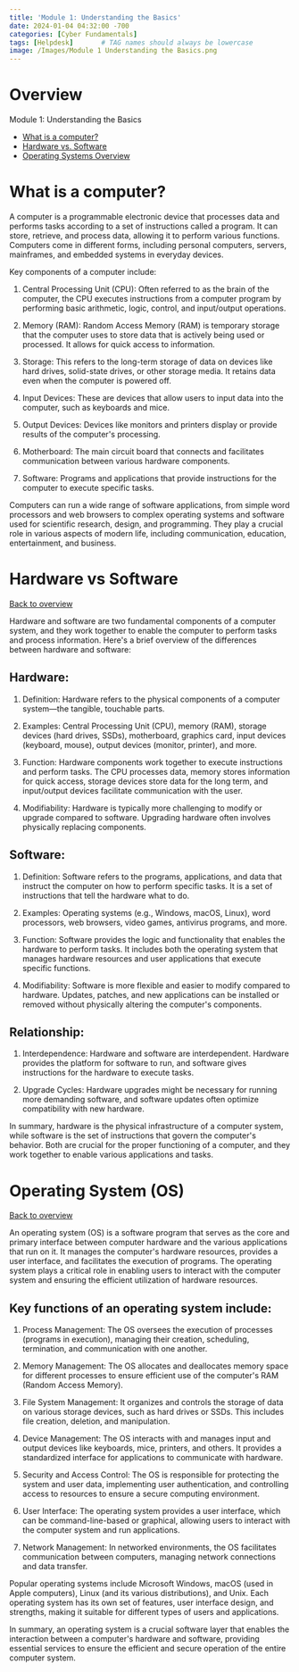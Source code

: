 ```yaml
---
title: 'Module 1: Understanding the Basics'
date: 2024-01-04 04:32:00 -700
categories: [Cyber Fundamentals]
tags: [Helpdesk]       # TAG names should always be lowercase
image: /Images/Module 1 Understanding the Basics.png
---
```

# Overview 
 Module 1: Understanding the Basics
   - [What is a computer?](#what-is-a-computer)
   - [Hardware vs. Software](#what-is-a-computer)
   - [Operating Systems Overview](#operating-system-os)

# What is a computer?
A computer is a programmable electronic device that processes data and performs tasks according to a set of instructions called a program. It can store, retrieve, and process data, allowing it to perform various functions. Computers come in different forms, including personal computers, servers, mainframes, and embedded systems in everyday devices.

Key components of a computer include:

1. Central Processing Unit (CPU): Often referred to as the brain of the computer, the CPU executes instructions from a computer program by performing basic arithmetic, logic, control, and input/output operations.

2. Memory (RAM): Random Access Memory (RAM) is temporary storage that the computer uses to store data that is actively being used or processed. It allows for quick access to information.

3. Storage: This refers to the long-term storage of data on devices like hard drives, solid-state drives, or other storage media. It retains data even when the computer is powered off.

4. Input Devices: These are devices that allow users to input data into the computer, such as keyboards and mice.

5. Output Devices: Devices like monitors and printers display or provide results of the computer's processing.

6. Motherboard: The main circuit board that connects and facilitates communication between various hardware components.

7. Software: Programs and applications that provide instructions for the computer to execute specific tasks.

Computers can run a wide range of software applications, from simple word processors and web browsers to complex operating systems and software used for scientific research, design, and programming. They play a crucial role in various aspects of modern life, including communication, education, entertainment, and business.

# Hardware vs Software
[Back to overview](#overview)

Hardware and software are two fundamental components of a computer system, and they work together to enable the computer to perform tasks and process information. Here's a brief overview of the differences between hardware and software:

## Hardware:
1. Definition: Hardware refers to the physical components of a computer system—the tangible, touchable parts.

2. Examples: Central Processing Unit (CPU), memory (RAM), storage devices (hard drives, SSDs), motherboard, graphics card, input devices (keyboard, mouse), output devices (monitor, printer), and more.

3. Function: Hardware components work together to execute instructions and perform tasks. The CPU processes data, memory stores information for quick access, storage devices store data for the long term, and input/output devices facilitate communication with the user.

4. Modifiability: Hardware is typically more challenging to modify or upgrade compared to software. Upgrading hardware often involves physically replacing components.

## Software:
1. Definition: Software refers to the programs, applications, and data that instruct the computer on how to perform specific tasks. It is a set of instructions that tell the hardware what to do.

2. Examples: Operating systems (e.g., Windows, macOS, Linux), word processors, web browsers, video games, antivirus programs, and more.

3. Function: Software provides the logic and functionality that enables the hardware to perform tasks. It includes both the operating system that manages hardware resources and user applications that execute specific functions.

4. Modifiability: Software is more flexible and easier to modify compared to hardware. Updates, patches, and new applications can be installed or removed without physically altering the computer's components.

## Relationship:
1. Interdependence: Hardware and software are interdependent. Hardware provides the platform for software to run, and software gives instructions for the hardware to execute tasks.

2. Upgrade Cycles: Hardware upgrades might be necessary for running more demanding software, and software updates often optimize compatibility with new hardware.

In summary, hardware is the physical infrastructure of a computer system, while software is the set of instructions that govern the computer's behavior. Both are crucial for the proper functioning of a computer, and they work together to enable various applications and tasks.

# Operating System (OS)
[Back to overview](#overview)

An operating system (OS) is a software program that serves as the core and primary interface between computer hardware and the various applications that run on it. It manages the computer's hardware resources, provides a user interface, and facilitates the execution of programs. The operating system plays a critical role in enabling users to interact with the computer system and ensuring the efficient utilization of hardware resources.

## Key functions of an operating system include:

1. Process Management: The OS oversees the execution of processes (programs in execution), managing their creation, scheduling, termination, and communication with one another.

2. Memory Management: The OS allocates and deallocates memory space for different processes to ensure efficient use of the computer's RAM (Random Access Memory).

3. File System Management: It organizes and controls the storage of data on various storage devices, such as hard drives or SSDs. This includes file creation, deletion, and manipulation.

4. Device Management: The OS interacts with and manages input and output devices like keyboards, mice, printers, and others. It provides a standardized interface for applications to communicate with hardware.

5. Security and Access Control: The OS is responsible for protecting the system and user data, implementing user authentication, and controlling access to resources to ensure a secure computing environment.

6. User Interface: The operating system provides a user interface, which can be command-line-based or graphical, allowing users to interact with the computer system and run applications.

7. Network Management: In networked environments, the OS facilitates communication between computers, managing network connections and data transfer.

Popular operating systems include Microsoft Windows, macOS (used in Apple computers), Linux (and its various distributions), and Unix. Each operating system has its own set of features, user interface design, and strengths, making it suitable for different types of users and applications.

In summary, an operating system is a crucial software layer that enables the interaction between a computer's hardware and software, providing essential services to ensure the efficient and secure operation of the entire computer system.
